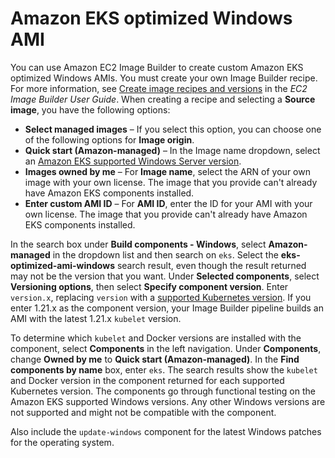 # Amazon EKS optimized Windows AMI<a name="eks-custom-ami-windows"></a>

You can use Amazon EC2 Image Builder to create custom Amazon EKS optimized Windows AMIs\. You must create your own Image Builder recipe\. For more information, see [Create image recipes and versions](https://docs.aws.amazon.com/imagebuilder/latest/userguide/create-image-recipes.html) in the *EC2 Image Builder User Guide*\. When creating a recipe and selecting a **Source image**, you have the following options:
+  **Select managed images** – If you select this option, you can choose one of the following options for **Image origin**\.
  + **Quick start \(Amazon\-managed\)** – In the Image name dropdown, select an [Amazon EKS supported Windows Server version](eks-optimized-windows-ami.md)\.
  + **Images owned by me** – For **Image name**, select the ARN of your own image with your own license\. The image that you provide can't already have Amazon EKS components installed\.
+ **Enter custom AMI ID** – For **AMI ID**, enter the ID for your AMI with your own license\. The image that you provide can't already have Amazon EKS components installed\.

In the search box under **Build components \- Windows**, select **Amazon\-managed** in the dropdown list and then search on `eks`\. Select the **eks\-optimized\-ami\-windows** search result, even though the result returned may not be the version that you want\. Under **Selected components**, select **Versioning options**, then select **Specify component version**\. Enter `version.x`, replacing `version` with a [supported Kubernetes version](kubernetes-versions.md)\. If you enter 1\.21\.x as the component version, your Image Builder pipeline builds an AMI with the latest 1\.21\.x `kubelet` version\. 

To determine which `kubelet` and Docker versions are installed with the component, select **Components** in the left navigation\. Under **Components**, change **Owned by me** to **Quick start \(Amazon\-managed\)**\. In the **Find components by name** box, enter `eks`\. The search results show the `kubelet` and Docker version in the component returned for each supported Kubernetes version\. The components go through functional testing on the Amazon EKS supported Windows versions\. Any other Windows versions are not supported and might not be compatible with the component\. 

Also include the `update-windows` component for the latest Windows patches for the operating system\.